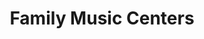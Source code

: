 ---
title: "Family Music Centers"
url: /henderson/family-music-centers/
shop: musical instrument
---